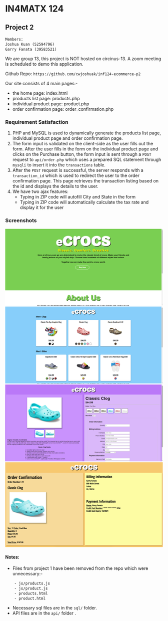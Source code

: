 # IN4MATX 124

## Project 2

```
Members:
Joshua Kuan (52594796)
Garry Fanata (39583521)
```

We are group 13, this project is NOT hosted on circinus-13. A zoom meeting is scheduled to demo this application.

Github Repo: `https://github.com/cwjoshuak/inf124-ecommerce-p2`

Our site consists of 4 main pages:-

- the home page: index.html
- products list page: products.php
- individual product page: product.php
- order confirmation page: order_confirmation.php

### Requirement Satisfaction

1. PHP and MySQL is used to dynamically generate the products list page, individual product page and order confirmation page.
2. The form input is validated on the client-side as the user fills out the form. After the user fills in the form on the individual product page and clicks on the Purchase button, the form input is sent through a `POST` request to `api/order.php` which uses a prepared SQL statement through `mysqli` to insert it into the `transactions` table.
3. After the `POST` request is successful, the server responds with a `transaction_id` which is used to redirect the user to the order confirmation page. This page retrieves the transaction listing based on the id and displays the details to the user.
4. We have two ajax features:
   - Typing in ZIP code will autofill City and State in the form
   - Typing in ZIP code will automatically calculate the tax rate and display it for the user

### Screenshots

![](assets/home.png)
![](assets/product-list.png)
![](assets/single-product.png)
![](assets/order-confirmation.png)

#### Notes:

- Files from project 1 have been removed from the repo which were unnecessary:-

```
    - js/products.js
    - js/product.js
    - products.html
    - product.html
```

- Necessary sql files are in the `sql/` folder.
- API files are in the `api/` folder .
